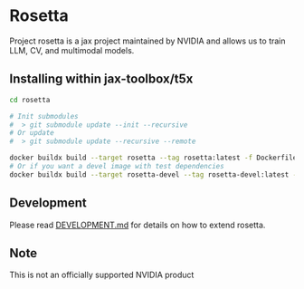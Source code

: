 # Rosetta
Project rosetta is a jax project maintained by NVIDIA and allows us to train
LLM, CV, and multimodal models.

## Installing within jax-toolbox/t5x
```bash
cd rosetta

# Init submodules
#  > git submodule update --init --recursive
# Or update
#  > git submodule update --recursive --remote

docker buildx build --target rosetta --tag rosetta:latest -f Dockerfile.t5x .
# Or if you want a devel image with test dependencies
docker buildx build --target rosetta-devel --tag rosetta-devel:latest -f Dockerfile.t5x .
```

## Development
Please read [DEVELOPMENT.md](docs/DEVELOPMENT.md) for details on how to extend rosetta.

## Note
This is not an officially supported NVIDIA product
